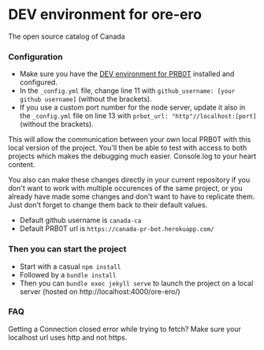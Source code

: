 # DEV environment for ore-ero
The open source catalog of Canada

### Configuration
 - Make sure you have the [DEV environment for PRB0T](https://github.com/fredericlestage-vdm/PRB0t) installed and configured.
 - In the `_config.yml` file, change line 11 with `github_username: [your github username]` (without the brackets).
 - If you use a custom port number for the node server, update it also in the `_config.yml` file on line 13 with `prbot_url: "http"//localhost:[port]` (without the brackets).

This will allow the communication between your own local PRB0T with this local version of the project. You'll then be able to test with access to both projects which makes the debugging much easier. Console.log to your heart content.

You also can make these changes directly in your current repository if you don't want to work with multiple occurences of the same project, or you already have made some changes and don't want to have to replicate them. Just don't forget to change them back to their default values.
 - Default github username is `canada-ca`
 - Default PRB0T url is `https://canada-pr-bot.herokuapp.com/`

### Then you can start the project
 - Start with a casual `npm install`
 - Followed by a `bundle install`
 - Then you can `bundle exec jekyll serve` to launch the project on a local server (hosted on http://localhost:4000/ore-ero/)

### FAQ
Getting a Connection closed error while trying to fetch? Make sure your localhost url uses http and not https.
